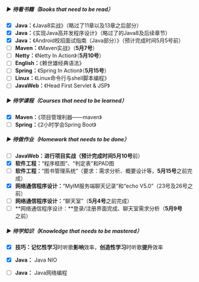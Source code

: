 ##### ▶ 待看书籍（Books that need to be read）

- [x] **Java：**《Java8实战》（略过了11章以及13章之后部分）
- [x] **Java：**《实现Java高并发程序设计》（略过了的Java8及后续章节）
- [x] **Java：**《Android校招面试指南（Java部分）》（预计完成时间5月5号前）
- [ ] **Maven：**《Maven实战》（**5月7号**）
- [ ] **Netty：**《Netty In Action》（**5月10号**）
- [ ] **English：**《赖世雄经典语法》
- [ ] **Spring：**《Spring In Action》（**5月15号**）
- [ ] **Linux：**《Linux命令行与shell脚本编程》
- [ ] **JavaWeb：**《Head First Servlet & JSP》

##### ▶ 待学课程（Courses that need to be learned）

- [x] **Maven：**《项目管理利器——maven》
- [ ] **Spring：**《2小时学会Spring Boot》

##### ▶ 待做作业（Homework that needs to be done）

- [ ] **JavaWeb：**进行项目实战（预计完成时间**5月10号**前）
- [x] **软件工程：**“程序框图”、“判定表”和PAD图
- [ ] **软件工程：**“图书管理系统”（要求：需求分析、概要设计等，**5月15号**之前完成）
- [x] **网络通信程序设计：**“MyIM服务端聊天记录”和“echo V5.0”（23号及26号之前）
- [ ] **网络通信程序设计：**“聊天室”（**5月4号**之前完成）
- [ ] **网络通信程序设计：**登录/注册界面完成、聊天室需求分析（**5月9号**之前）

##### ▶ 待学知识（Knowledge that needs to be mastered）

- [x] **技巧：记忆性学习**时听歌**影响**效率，**创造性学习**时听歌**提升**效率
- [x] **Java：** Java NIO
- [ ] **Java：** Java网络编程



